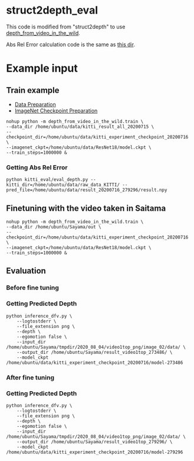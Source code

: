 
# struct2depth_eval

This code is modified from "struct2depth" to use [depth_from_video_in_the_wild](https://github.com/google-research/google-research/tree/master/depth_from_video_in_the_wild).

Abs Rel Error calculation code is the same as [this dir](https://github.com/go125/SfmLearner_eval).


# Example input

## Train example

- [Data Preparation](https://github.com/go125/PrepareDataForDFV)
- [ImageNet Checkpoint Preparation](https://github.com/dalgu90/resnet-18-tensorflow)

```script
nohup python -m depth_from_video_in_the_wild.train \
--data_dir /home/ubuntu/data/kitti_result_all_20200715 \
--checkpoint_dir=/home/ubuntu/data/kitti_experiment_checkpoint_20200716 \
--imagenet_ckpt=/home/ubuntu/data/ResNet18/model.ckpt \
--train_steps=1000000 &

```

### Getting Abs Rel Error

```shell
python kitti_eval/eval_depth.py --kitti_dir=/home/ubuntu/data/raw_data_KITTI/ --pred_file=/home/ubuntu/data/result_20200716_279296/result.npy
```


## Finetuning with the video taken in Saitama

```script
nohup python -m depth_from_video_in_the_wild.train \
--data_dir /home/ubuntu/Sayama/out \
--checkpoint_dir=/home/ubuntu/data/kitti_experiment_checkpoint_20200716 \
--imagenet_ckpt=/home/ubuntu/data/ResNet18/model.ckpt \
--train_steps=1000000 &

```

## Evaluation

### Before fine tuning

### Getting Predicted Depth

```shell
python inference_dfv.py \
    --logtostderr \
    --file_extension png \
    --depth \
    --egomotion false \
    --input_dir /home/ubuntu/Sayama/tmpdir/2020_08_04/video1top_png/image_02/data/ \
    --output_dir /home/ubuntu/Sayama/result_video1top_273486/ \
    --model_ckpt /home/ubuntu/data/kitti_experiment_checkpoint_20200716/model-273486
```


### After fine tuning

### Getting Predicted Depth

```shell
python inference_dfv.py \
    --logtostderr \
    --file_extension png \
    --depth \
    --egomotion false \
    --input_dir /home/ubuntu/Sayama/tmpdir/2020_08_04/video1top_png/image_02/data/ \
    --output_dir /home/ubuntu/Sayama/result_video1top_279296/ \
    --model_ckpt /home/ubuntu/data/kitti_experiment_checkpoint_20200716/model-279296
```


